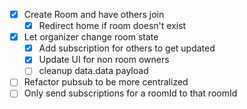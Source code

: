 - [x] Create Room and have others join
    - [x] Redirect home if room doesn't exist
- [x] Let organizer change room state
    - [x] Add subscription for others to get updated
    - [x] Update UI for non room owners
    - [ ] cleanup data.data payload
- [ ] Refactor pubsub to be more centralized
- [ ] Only send subscriptions for a roomId to that roomId